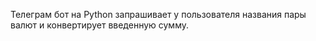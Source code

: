 Телеграм бот на Python запрашивает у пользователя названия пары валют и конвертирует введенную сумму.
